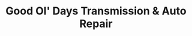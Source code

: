---
title: "Good Ol' Days Transmission & Auto Repair"
url: /schuylkill-haven/good-ol-days-transmission-and-auto-repair/
shop: car repair
---